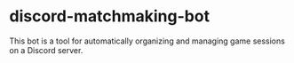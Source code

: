 # discord-matchmaking-bot
This bot is a tool for automatically organizing and managing game sessions on a Discord server.
